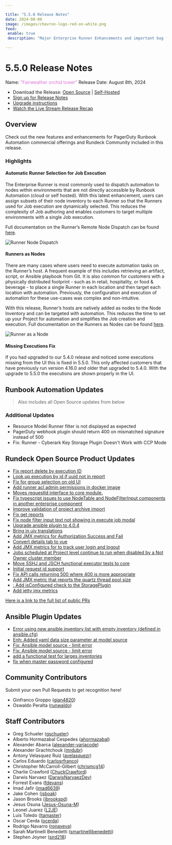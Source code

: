 ```yaml
---

title: "5.5.0 Release Notes"
date: 2024-08-08
image: /images/chevron-logo-red-on-white.png
feed:
 enable: true
 description: "Major Enterprise Runner Enhancements and important bug fix."

---
```


# 5.5.0 Release Notes

Name: <span style="color: orchid"><span class="glyphicon glyphicon-tower"></span> "Fairweather orchid tower"</span>
Release Date: August 8th, 2024

- Download the Release: [Open Source](https://www.rundeck.com/community-downloads/5.5.0) | [Self-Hosted](https://www.rundeck.com/enterprise-downloads/5.5.0)
- [Sign up for Release Notes](https://www.rundeck.com/release-notes-signup)
- [Upgrade instructions](/upgrading/index.md)
- [Watch the Live Stream Release Recap](https://www.youtube.com/watch?v=bIIuIKV8jpo)

<VidStack src="youtube/bIIuIKV8jpo"/>



## Overview

Check out the new features and enhancements for PagerDuty Runbook Automation commercial offerings and Rundeck Community included in this release.

### Highlights

#### Automatic Runner Selection for Job Execution
The Enterprise Runner is most commonly used to dispatch automation to nodes within environments that are not directly accessible by Runbook Automation (cloud or self hosted).  With this latest enhancement, users can assign subsets of their node inventory to each Runner so that the Runners used for Job execution are dynamically selected.  This reduces the complexity of Job authoring and enables customers to target multiple environments with a single Job execution.

Full documentation on the Runner’s Remote Node Dispatch can be found [here](/administration/runner/runner-management/node-dispatch.md).

![Runner Node Dispatch](/assets/img/runner-node-dispatch.png)<br>

#### Runners as Nodes
There are many cases where users need to execute automation tasks on the Runner’s host.  A frequent example of this includes retrieving an artifact, script, or Ansible playbook from Git.  It is also common for customers with a physically distributed footprint - such as in retail, hospitality, or food & beverage - to place a single Runner in each location and then target each location with automation.  Previously, the configuration and execution of automation for these use-cases was complex and non-intuitive.

With this release, Runner’s hosts are natively added as nodes to the Node Inventory and can be targeted with automation. This reduces the time to set up your Project for automation and simplifies the Job creation and execution. Full documentation on the Runners as Nodes can be found [here](/administration/runner/runner-management/node-dispatch.md).

![Runner as a Node](/assets/img/runner-as-node-commands-tab.png)<br>

#### Missing Executions Fix
If you had upgraded to our 5.4.0 release and noticed some executions missing from the UI this is fixed in 5.5.0.  This only affected customers that have previously run version 4.16.0 and older that upgraded to 5.4.0.  With the upgrade to 5.5.0 the executions are shown properly in the UI.


## Runbook Automation Updates

> Also includes all Open Source updates from below

### Additional Updates


* Resource Model Runner filter is not displayed as expected
* PagerDuty webhook plugin should return 400 on mismatched signature instead of 500
* Fix: Runner - Cyberark Key Storage Plugin Doesn&#39;t Work with CCP Mode


## Rundeck Open Source Product Updates

* [Fix report delete by execution ID](https://github.com/rundeck/rundeck/pull/9259)
* [Look up execution by id if uuid not in report](https://github.com/rundeck/rundeck/pull/9257)
* [Fix for group selection on old UI](https://github.com/rundeck/rundeck/pull/9249)
* [Add runner acl admin permissions in docker image](https://github.com/rundeck/rundeck/pull/9242)
* [Moves requestId interface to core module.](https://github.com/rundeck/rundeck/pull/9239)
* [Fix typescript issues to use NodeTable and NodeFilterInput components in another enterprise component](https://github.com/rundeck/rundeck/pull/9235)
* [Improve validation of project archive import](https://github.com/rundeck/rundeck/pull/9232)
* [Fix get reports](https://github.com/rundeck/rundeck/pull/9231)
* [Fix node filter input text not showing in execute job modal](https://github.com/rundeck/rundeck/pull/9224)
* [Upgrade ansible plugin to 4.0.4](https://github.com/rundeck/rundeck/pull/9223)
* [Bring in uiv translations](https://github.com/rundeck/rundeck/pull/9220)
* [Add JMX metrics for Authorization Success and Fail](https://github.com/rundeck/rundeck/pull/9219)
* [Convert details tab to vue](https://github.com/rundeck/rundeck/pull/9217)
* [Add JMX metrics for to track user login and logout](https://github.com/rundeck/rundeck/pull/9215)
* [Jobs scheduled at Project level continue to run when disabled by a Not Owner cluster member](https://github.com/rundeck/rundeck/pull/9214)
* [Move SSHJ and JSCH functional executor tests to core](https://github.com/rundeck/rundeck/pull/9212)
* [Initial request id support](https://github.com/rundeck/rundeck/pull/9210)
* [Fix API calls returning 500 where 400 is more appropriate](https://github.com/rundeck/rundeck/pull/9208)
* [Add JMX metric that reports the quartz thread pool size](https://github.com/rundeck/rundeck/pull/9203)
* [: Add isConfigured check to the StoragePlugin](https://github.com/rundeck/rundeck/pull/9200)
* [Add jetty jmx metrics](https://github.com/rundeck/rundeck/pull/9191)


[Here is a link to the full list of public PRs](https://github.com/rundeck/rundeck/pulls?q=is%3Apr+milestone%3A5.5.0+is%3Aclosed)

## Ansible Plugin Updates
* [Error using new ansible inventory list with empty inventory (defined in ansible.cfg)](https://github.com/rundeck-plugins/ansible-plugin/pull/383)
* [Enh: Added yaml data size parameter at model source](https://github.com/rundeck-plugins/ansible-plugin/pull/382)
* [Fix: Ansible model source - limit error](https://github.com/rundeck-plugins/ansible-plugin/pull/378)
* [Fix: Ansible model source - limit error](https://github.com/rundeck-plugins/ansible-plugin/pull/377)
* [add a functional test for larges inventories](https://github.com/rundeck-plugins/ansible-plugin/pull/376)
* [fix when master password configured](https://github.com/rundeck-plugins/ansible-plugin/pull/375)




## Community Contributors

Submit your own Pull Requests to get recognition here!

* Ginfranco Groppo ([gian4820](https://github.com/gian4820))
* Oswaldo Peralta ([runwaldo](https://github.com/runwaldo))


## Staff Contributors

* Greg Schueler ([gschueler](https://github.com/gschueler))
* Alberto Hormazabal Cespedes ([ahormazabal](https://github.com/ahormazabal))
* Alexander Abarca ([alexander-variacode](https://github.com/alexander-variacode))
* Alexander Grachtchouk ([mrdubr](https://github.com/mrdubr))
* Antony Velasquez Ruiz ([avelasquezr](https://github.com/avelasquezr))
* Carlos Eduardo ([carlosrfranco](https://github.com/carlosrfranco))
* Christopher McCarroll-Gilbert ([chrismcg14](https://github.com/chrismcg14))
* Charlie Crawford ([ChuckCrawford](https://github.com/ChuckCrawford))
* Darwis Narvaez ([DarwisNarvaezDev](https://github.com/DarwisNarvaezDev))
* Forrest Evans ([fdevans](https://github.com/fdevans))
* Imad Jafir ([imad6639](https://github.com/imad6639))
* Jake Cohen ([jsboak](https://github.com/jsboak))
* Jason Brooks ([jbrookspd](https://github.com/jbrookspd))
* Jesus Osuna ([Jesus-Osuna-M](https://github.com/Jesus-Osuna-M))
* Leonel Juarez ([L2JE](https://github.com/L2JE))
* Luis Toledo ([ltamaster](https://github.com/ltamaster))
* Oscar Cerda ([ocerda](https://github.com/ocerda))
* Rodrigo Navarro ([ronaveva](https://github.com/ronaveva))
* Sarah Martinelli Benedetti ([smartinellibenedetti](https://github.com/smartinellibenedetti))
* Stephen Joyner ([sjrd218](https://github.com/sjrd218))
